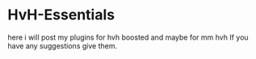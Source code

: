 # HvH-Essentials
here i will post my plugins for hvh boosted and maybe for mm hvh If you have any suggestions give them.
